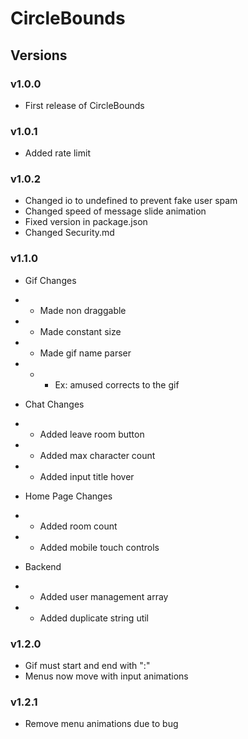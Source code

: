 # CircleBounds

## Versions

### v1.0.0

* First release of CircleBounds

### v1.0.1

* Added rate limit

### v1.0.2

* Changed io to undefined to prevent fake user spam
* Changed speed of message slide animation
* Fixed version in package.json 
* Changed Security.md


### v1.1.0

* Gif Changes

* * Made non draggable
* * Made constant size
* * Made gif name parser
* * * Ex: amused corrects to the gif

* Chat Changes

* * Added leave room button
* * Added max character count
* * Added input title hover

* Home Page Changes

* * Added room count
* * Added mobile touch controls

* Backend

* * Added user management array
* * Added duplicate string util

### v1.2.0

* Gif must start and end with ":"
* Menus now move with input animations

### v1.2.1

* Remove menu animations due to bug